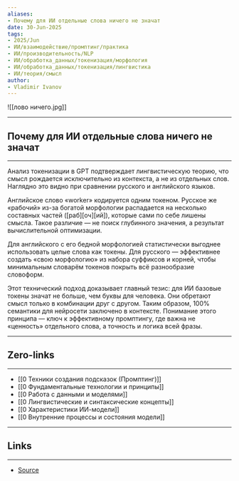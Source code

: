```yaml
---
aliases: 
- Почему для ИИ отдельные слова ничего не значат 
date: 30-Jun-2025
tags:
- 2025/Jun
- ИИ/взаимодействие/промптинг/практика
- ИИ/производительность/NLP
- ИИ/обработка_данных/токенизация/морфология
- ИИ/обработка_данных/токенизация/лингвистика
- ИИ/теория/смысл
author:
- Vladimir Ivanov
---
```

![[лово ничего.jpg]]

-----
##  Почему для ИИ отдельные слова ничего не значат 
-----
Анализ токенизации в GPT подтверждает лингвистическую теорию, что смысл рождается исключительно из контекста, а не из отдельных слов. Наглядно это видно при сравнении русского и английского языков.

Английское слово «worker» кодируется одним токеном. Русское же «рабочий» из-за богатой морфологии распадается на несколько составных частей ([раб][оч][ий]), которые сами по себе лишены смысла. Такое различие — не поиск глубинного значения, а результат вычислительной оптимизации. 

Для английского с его бедной морфологией статистически выгоднее использовать целые слова как токены. Для русского — эффективнее создать «свою морфологию» из набора суффиксов и корней, чтобы минимальным словарём токенов покрыть всё разнообразие словоформ.

Этот технический подход доказывает главный тезис: для ИИ базовые токены значат не больше, чем буквы для человека. Они обретают смысл только в комбинации друг с другом. Таким образом, 100% семантики для нейросети заключено в контексте. Понимание этого принципа — ключ к эффективному промптингу, где важна не «ценность» отдельного слова, а точность и логика всей фразы.

---
## Zero-links
---
- [[0 Техники создания подсказок (Промптинг)]]
- [[0 Фундаментальные технологии и принципы]]
- [[0 Работа с данными и моделями]]
- [[0 Лингвистические и синтаксические концепты]]
- [[0 Характеристики ИИ-модели]]
- [[0 Внутренние процессы и состояния модели]]

---
## Links
---
- [Source](https://t.me/turboproject/1764)
